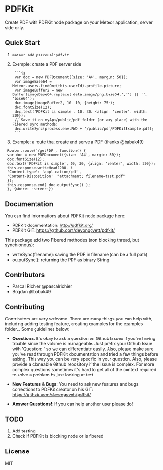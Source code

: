 PDFKit
============

Create PDF with PDFKit node package on your Meteor application, server side only.

## Quick Start
1. `meteor add pascoual:pdfkit`
2. Exemple: create a PDF server side 


        ```js
        var doc = new PDFDocument({size: 'A4', margin: 50});
        var imageBase64 = Meteor.users.findOne(this.userId).profile.picture;
        var imageBuffer2 = new Buffer(imageBase64.replace('data:image/png;base64,','') || '', 'base64');
        doc.image(imageBuffer2, 10, 10, {height: 75});
        doc.fontSize(12);
        doc.text('PDFKit is simple', 10, 30, {align: 'center', width: 200});
        // Save it on myApp/public/pdf folder (or any place) with the Fibered sync methode:
        doc.writeSync(process.env.PWD + '/public/pdf/PDFKitExample.pdf);
        ```
3. Exemple: a route that create and serve a PDF (thanks @babak49)
``` 
 Router.route('/getPDF', function() {
 var doc = new PDFDocument({size: 'A4', margin: 50});
 doc.fontSize(12);
 doc.text('PDFKit is simple', 10, 30, {align: 'center', width: 200});
 this.response.writeHead(200, {
 'Content-type': 'application/pdf',
 'Content-Disposition': "attachment; filename=test.pdf"
 });
 this.response.end( doc.outputSync() );
 }, {where: 'server'});
```

## Documentation
You can find informations about PDFKit node package here:
* PDFKit documentation: http://pdfkit.org/
* PDFKit GIT: https://github.com/devongovett/pdfkit/


This package add two Fibered methodes (non blocking thread, but synchronous):
* writeSync(filename): saving the PDF in filename (can be a full path)
* outputSync(): returning the PDF as binary String

## Contributors
* Pascal Richier @pascalrichier
* Bogdan @babak49

## Contributing
Contributors are very welcome. There are many things you can help with,
including adding testing feature, creating examples for the examples folder...
Some guidelines below:

* **Questions**: It's okay to ask a question on Github Issues if you're
  having trouble since the volume is manageable. Just prefix your Github Issue with
  'Question: ' so we can differentiate easily. Also, please make sure you've read through
  PDFKit documentation and tried a few things before asking. This way you can be very
  specific in your question. Also, please provide a cloneable Github repository
  if the issue is complex. For more complex questions sometimes it's hard to get all of the context
  required to solve a problem by just looking at text.

* **New Features** & **Bugs**: You need to ask new features and bugs corrections to PDFKit creator
  on his GIT: https://github.com/devongovett/pdfkit/

* **Answer Questions!**: If you can help another user please do!

## TODO
1. Add testing
2. Check if PDFKit is blocking node or is fibered

## License
MIT
